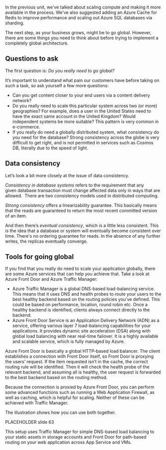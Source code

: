 In the previous unit, we've talked about scaling compute and making it more
available in the process. We've also suggested adding an Azure Cache for
Redis to improve performance and scaling out Azure SQL databases via
sharding.

The next step, as your business grows, might be to go global. However,
there are some things you need to think about before trying to implement a
completely global architecture.

## Questions to ask

The first question is: _Do you really need to go global?_

It’s important to understand what pain our customers have before taking on
such a task, so ask yourself a few more questions:

-   Can you get content closer to your end users via a content delivery
    network?
-   Do you really need to scale this particular system across two (or more)
    geographies? For example, does a user in the United States need to have
    the exact same account in the United Kingdom? Would independent systems
    be more suitable? This pattern is very common in e-commerce.
-   If you really do need a globally distributed system, what consistency
    do you need for the database? Strong consistency across the globe is
    very difficult to get right, and is not permitted in services such as
    Cosmos DB, literally due to the speed of light.

## Data consistency

Let’s look a bit more closely at the issue of data consistency.

*Consistency in database systems* refers to the requirement that any
given database transaction must change affected data only in ways that are
allowed.  There are two consistency models used in distributed computing.

_Strong consistency_ offers a linearizability guarantee. This basically
means that the reads are guaranteed to return the most recent committed
version of an item.

And then there’s _eventual consistency_, which is a little less consistent.
This is the idea that a database or system will eventually become
consistent over time. There's no ordering guarantee for reads. In the
absence of any further writes, the replicas eventually converge.

## Tools for going global

If you find that you really do need to scale your application globally,
there are some Azure services that can help you achieve that. Take a look
at Azure Front Door and Azure Traffic Manager:

-   Azure Traffic Manager is a global DNS-based load-balancing service.
    This means that it uses DNS and health probes to route your users to
    the best healthy backend based on the routing policies you’ve defined.
    This could be based on performance, location, round robin etc. Once a
    healthy backend is identified, clients always connect directly to the
    backend.
-   Azure Front Door Service is an Application Delivery Network (ADN) as a
    service, offering various layer 7 load-balancing capabilities for your
    applications. It provides dynamic site acceleration (DSA) along with
    global load balancing with near real-time failover. It is a highly
    available and scalable service, which is fully managed by Azure.

Azure Front Door is basically a global HTTP-based load balancer. The client
establishes a connection with Front Door itself, so Front Door is proxying
the users’ request. If the item requested isn’t in the cache, the correct
routing rule will be identified. Then it will check the health probe of the
relevant backend, and assuming all is healthy, the user request is
forwarded to the best backend based on the routing method.

Because the connection is proxied by Azure Front Door, you can perform some
advanced functions such as running a Web Application Firewall, as well as
caching, which is helpful for scaling. Neither of these can be achieved
with Traffic Manager.

The illustration shows how you can use both together.

PLACEHOLDER slide 63

This setup uses Traffic Manager for simple DNS-based load balancing to your
static assets in storage accounts and Front Door for path-based routing on
your web application across App Service and VMs.
